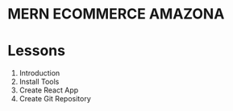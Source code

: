 # MERN ECOMMERCE AMAZONA

# Lessons
1. Introduction
2. Install Tools
3. Create React App
4. Create Git Repository
